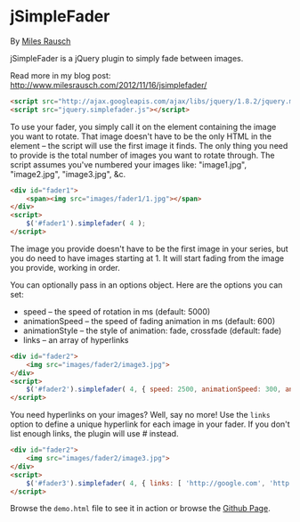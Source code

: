 # jSimpleFader #

By [Miles Rausch](http://milesrausch.com)

jSimpleFader is a jQuery plugin to simply fade between images.

Read more in my blog post: http://www.milesrausch.com/2012/11/16/jsimplefader/

```html
<script src="http://ajax.googleapis.com/ajax/libs/jquery/1.8.2/jquery.min.js"></script>
<script src="jquery.simplefader.js"></script>
```

To use your fader, you simply call it on the element containing the image you want to rotate. That image doesn't have to be the only HTML in the element &ndash; the script will use the first image it finds. The only thing you need to provide is the total number of images you want to rotate through. The script assumes you've numbered your images like: "image1.jpg", "image2.jpg", "image3.jpg", &amp;c.

```html
<div id="fader1">
    <span><img src="images/fader1/1.jpg"></span>
</div>
<script>
    $('#fader1').simplefader( 4 );
</script>
```

The image you provide doesn't have to be the first image in your series, but you do need to have images starting at 1. It will start fading from the image you provide, working in order.
    
You can optionally pass in an options object. Here are the options you can set:

  * speed &ndash; the speed of rotation in ms (default: 5000)
  * animationSpeed &ndash; the speed of fading animation in ms (default: 600)
  * animationStyle &ndash; the style of animation: fade, crossfade (default: fade)
  * links &ndash; an array of hyperlinks

```html
<div id="fader2">
    <img src="images/fader2/image3.jpg">
</div>
<script>
    $('#fader2').simplefader( 4, { speed: 2500, animationSpeed: 300, animationStyle: 'crossfade' } );
</script>
```

You need hyperlinks on your images? Well, say no more! Use the `links` option to define a unique hyperlink for each image in your fader. If you don't list enough links, the plugin will use # instead.

```html
<div id="fader2">
    <img src="images/fader2/image3.jpg">
</div>
<script>
    $('#fader3').simplefader( 4, { links: [ 'http://google.com', 'http://apple.com', 'http://microsoft.com' ] } );
</script>
```

Browse the `demo.html` file to see it in action or browse the [Github Page](http://awayken.github.com/jSimpleFader/).
